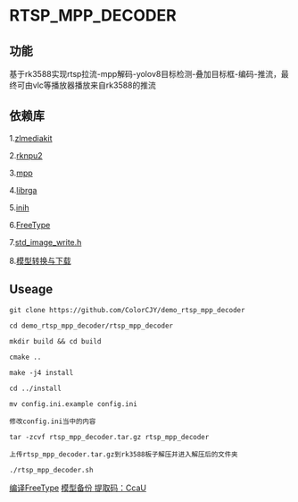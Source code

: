 # RTSP_MPP_DECODER

## 功能

基于rk3588实现rtsp拉流-mpp解码-yolov8目标检测-叠加目标框-编码-推流，最终可由vlc等播放器播放来自rk3588的推流

## 依赖库

1.[zlmediakit](https://github.com/ZLMediaKit/ZLMediaKit)

2.[rknpu2](https://github.com/airockchip/rknn-toolkit2)

3.[mpp](https://github.com/rockchip-linux/mpp)

4.[librga](https://github.com/airockchip/librga)

5.[inih](https://github.com/benhoyt/inih)

6.[FreeType](https://sourceforge.net/projects/freetype/files/freetype2)

7.[std_image_write.h](https://github.com/nothings/stb/blob/master/stb_image_write.h)

8.[模型转换与下载](https://github.com/airockchip/rknn_model_zoo/blob/main/examples/yolov8/README.md)

## Useage
```
git clone https://github.com/ColorCJY/demo_rtsp_mpp_decoder

cd demo_rtsp_mpp_decoder/rtsp_mpp_decoder

mkdir build && cd build

cmake ..

make -j4 install

cd ../install

mv config.ini.example config.ini

修改config.ini当中的内容

tar -zcvf rtsp_mpp_decoder.tar.gz rtsp_mpp_decoder

上传rtsp_mpp_decoder.tar.gz到rk3588板子解压并进入解压后的文件夹

./rtsp_mpp_decoder.sh
```

[编译FreeType](https://blog.csdn.net/wuu19/article/details/100079118)
[模型备份 提取码：CcaU](https://pan.quark.cn/s/c1f84ff25776)
